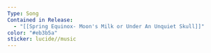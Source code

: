 ```yaml
---
Type: Song
Contained in Release:
  - "[[Spring Equinox- Moon's Milk or Under An Unquiet Skull]]"
color: "#eb3b5a"
sticker: lucide//music
---
```

